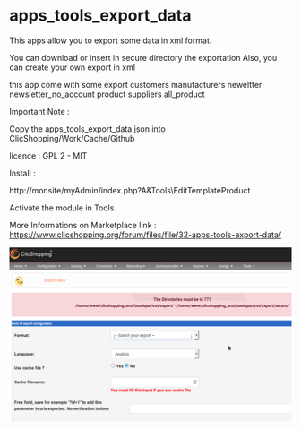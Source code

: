 # apps_tools_export_data

This apps allow you to export some data in xml format.

You can download or insert in secure directory the exportation
Also, you can create your own export in xml

this app come with some export
customers
manufacturers
neweltter
newsletter_no_account
product
suppliers
all_product

Important Note :

Copy the apps_tools_export_data.json into ClicShopping/Work/Cache/Github

licence  : GPL 2 - MIT

Install :

http://monsite/myAdmin/index.php?A&Tools\EditTemplateProduct

Activate the module in Tools

More Informations on Marketplace
link : https://www.clicshopping.org/forum/files/file/32-apps-tools-export-data/

![export](https://github.com/ClicShoppingOfficialModulesV3/apps_tools_export_data/blob/master/ModuleInfosJson/export_data.png)


